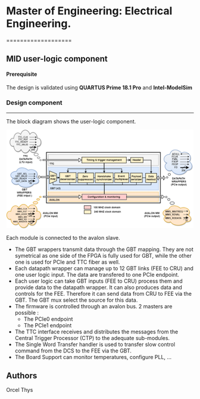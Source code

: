 
# Master of Engineering: Electrical Engineering.
===================

## MID user-logic component 


#### Prerequisite 

The design is validated using **QUARTUS Prime 18.1 Pro** and **Intel-ModelSim**

### Design component 
___
The block diagram shows the user-logic component. 

![user-logic overview](ul.png)

Each module is connected to the avalon slave.
- The GBT wrappers transmit data through the GBT mapping. They are not symetrical as one side of the FPGA is fully used for GBT,
while the other one is used for PCIe and TTC fiber as well.
- Each datapath wrapper can manage up to 12 GBT links (FEE to CRU) and one user logic input. The data are transfered to one PCIe endpoint.
- Each user logic can take GBT inputs (FEE to CRU) process them and provide data to the datapath wrapper. It can also produces data and controls for the FEE. 
Therefore it can send data from CRU to FEE via the GBT. The GBT mux select the source for this data.
- The firmware is controlled through an avalon bus. 2 masters are possible : 
	- The PCIe0 endpoint
	- The PCIe1 endpoint
- The TTC interface receives and distributes the messages from the Central Trigger Processor (CTP) to the adequate sub-modules.
- The Single Word Transfer handler is used to transfer slow control command from the DCS to the FEE via the GBT.
- The Board Support can monitor temperatures, configure PLL, ...

## Authors

Orcel Thys